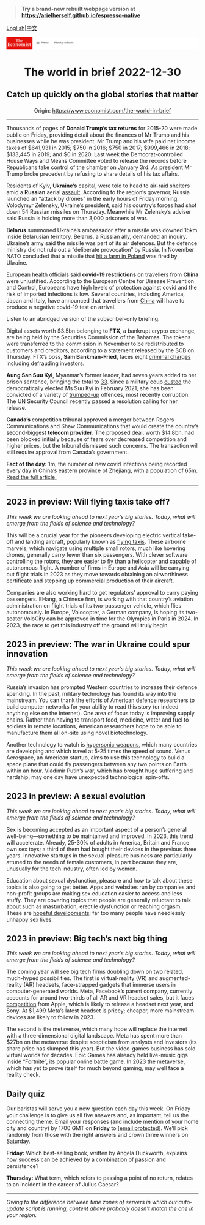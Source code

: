 > **Try a brand-new rebuilt webpage version at https://arielherself.github.io/espresso-native**

[English](https://github.com/arielherself/espresso/blob/main/README.md)|[中文](https://github-com.translate.goog/arielherself/espresso/blob/main/README.md?_x_tr_sl=en&_x_tr_tl=zh-CN&_x_tr_hl=zh-CN&_x_tr_pto=wapp)



![The Economist](menubar.png)

# <p align="center">The world in brief 2022-12-30</p>

## <p align="center">Catch up quickly on the global stories that matter</p>

<p align="center">Origin: <a href="https://www.economist.com/the-world-in-brief">https://www.economist.com/the-world-in-brief</a><hr>

Thousands of pages of <strong>Donald Trump’s tax returns</strong> for 2015-20 were made public on Friday, providing detail about the finances of Mr Trump and his businesses while he was president. Mr Trump and his wife paid net income taxes of $641,931 in 2015; $750 in 2016; $750 in 2017; $999,466 in 2018; $133,445 in 2019; and $0 in 2020. Last week the Democrat-controlled House Ways and Means Committee voted to release the records before Republicans take control of the chamber on January 3rd. As president Mr Trump broke precedent by refusing to share details of his tax affairs.

Residents of Kyiv, <strong>Ukraine’s</strong> capital, were told to head to air-raid shelters amid a <strong>Russian</strong> aerial [assault](https://www.economist.com/ukraine-crisis). According to the region’s governor, Russia launched an “attack by drones” in the early hours of Friday morning. Volodymyr Zelensky, Ukraine’s president, said his country’s forces had shot down 54 Russian missiles on Thursday. Meanwhile Mr Zelensky’s adviser said Russia is holding more than 3,000 prisoners of war.

<strong>Belarus</strong> summoned Ukraine’s ambassador after a missile was downed 15km inside Belarusian territory. Belarus, a Russian ally, demanded an inquiry. Ukraine’s army said the missile was part of its air defences. But the defence ministry did not rule out a “deliberate provocation” by Russia. In November NATO concluded that a missile that [hit a farm in Poland](https://www.economist.com/podcasts/2022/11/16/anything-exploding-on-nato-soil-during-a-war-is-a-big-deal-fears-rise-after-a-missile-lands-in-poland) was fired by Ukraine.

European health officials said <strong>covid-19 restrictions</strong> on travellers from <strong>China</strong> were unjustified. According to the European Centre for Disease Prevention and Control, Europeans have high levels of protection against covid and the risk of imported infections is low. Several countries, including America, Japan and Italy, have announced that travellers from [China](https://www.economist.com/china/2022/12/28/covid-19-is-tearing-through-china) will have to produce a negative covid-19 test on arrival.

Listen to an abridged version of the subscriber-only briefing.

Digital assets worth $3.5bn belonging to <strong>FTX</strong>, a bankrupt crypto exchange, are being held by the Securities Commission of the Bahamas. The tokens were transferred to the commission in November to be redistributed to customers and creditors, according to a statement released by the SCB on Thursday. FTX’s boss, <strong>Sam Bankman-Fried</strong>, faces eight [criminal charges](https://www.economist.com/finance-and-economics/2022/12/13/the-game-is-up-for-sam-bankman-fried) including defrauding investors.

<strong>Aung San Suu Kyi</strong>, Myanmar’s former leader, had seven years added to her prison sentence, bringing the total to [33](https://www.economist.com/asia/2021/12/11/myanmars-generals-want-aung-san-suu-kyi-locked-up-forever). Since a military coup [ousted](https://www.economist.com/asia/2021/02/01/aung-san-suu-kyi-is-arrested-as-myanmars-generals-seize-power) the democratically elected Ms Suu Kyi in February 2021, she has been convicted of a variety of [trumped-up](https://www.economist.com/asia/2021/12/11/myanmars-generals-want-aung-san-suu-kyi-locked-up-forever) offences, most recently corruption. The UN Security Council recently passed a resolution calling for her release.

<strong>Canada’s </strong>competition tribunal approved a merger between Rogers Communications and Shaw Communications that would create the country’s second-biggest <strong>telecom provider</strong>. The proposed deal, worth $14.8bn, had been blocked initially because of fears over decreased competition and higher prices, but the tribunal dismissed such concerns. The transaction will still require approval from Canada’s government.

<strong>Fact of the day:</strong> 1m, the number of new covid infections being recorded every day in China’s eastern province of Zhejiang, with a population of 65m. [Read the full article. ](https://www.economist.com/china/2022/12/28/covid-19-is-tearing-through-china)

----------

## 2023 in preview: Will flying taxis take off?

<em>This week we are looking ahead to next year’s big stories. Today, what will emerge from the fields of science and technology?</em>

This will be a crucial year for the pioneers developing electric vertical take-off and landing aircraft, popularly known as [flying taxis](https://www.economist.com/science-and-technology/2022/11/16/a-new-type-of-air-terminal-opens-for-flying-taxis). These airborne marvels, which navigate using multiple small rotors, much like hovering drones, generally carry fewer than six passengers. With clever software controlling the rotors, they are easier to fly than a helicopter and capable of autonomous flight. A number of firms in Europe and Asia will be carrying out flight trials in 2023 as they move towards obtaining an airworthiness certificate and stepping up commercial production of their aircraft. 

Companies are also working hard to get regulators’ approval to carry paying passengers. EHang, a Chinese firm, is working with that country’s aviation administration on flight trials of its two-passenger vehicle, which flies autonomously. In Europe, Volocopter, a German company, is hoping its two-seater VoloCity can be approved in time for the Olympics in Paris in 2024. In 2023, the race to get this industry off the ground will truly begin.

## 2023 in preview: The war in Ukraine could spur innovation

<em>This week we are looking ahead to next year’s big stories. Today, what will emerge from the fields of science and technology?</em>

Russia’s invasion has prompted Western countries to increase their defence spending. In the past, military technology has found its way into the mainstream. You can thank the efforts of American defence researchers to build computer networks for your ability to read this story (or indeed anything else on the internet). One area of focus today is improving supply chains. Rather than having to transport food, medicine, water and fuel to soldiers in remote locations, American researchers hope to be able to manufacture them all on-site using novel biotechnology. 

Another technology to watch is [hypersonic weapons](https://www.economist.com/the-economist-explains/2022/03/22/what-are-the-hypersonic-missiles-russia-says-it-used-in-ukraine), which many countries are developing and which travel at 5-25 times the speed of sound. Venus Aerospace, an American startup, aims to use this technology to build a space plane that could fly passengers between any two points on Earth within an hour. Vladimir Putin’s war, which has brought huge suffering and hardship, may one day have unexpected technological spin-offs.

## 2023 in preview: A sexual evolution

<em>This week we are looking ahead to next year’s big stories. Today, what will emerge from the fields of science and technology?</em>

Sex is becoming accepted as an important aspect of a person’s general well-being—something to be maintained and improved. In 2023, this trend will accelerate. Already, 25-30% of adults in America, Britain and France own sex toys; a third of them had bought their devices in the previous three years. Innovative startups in the sexual-pleasure business are particularly attuned to the needs of female customers, in part because they are, unusually for the tech industry, often led by women.

Education about sexual dysfunction, pleasure and how to talk about these topics is also going to get better. Apps and websites run by companies and non-profit groups are making sex education easier to access and less stuffy. They are covering topics that people are generally reluctant to talk about such as masturbation, erectile dysfunction or reaching orgasm. These are [hopeful developments](https://www.economist.com/leaders/2022/12/01/sexual-problems-can-wreck-lives-yet-remedies-are-often-simple): far too many people have needlessly unhappy sex lives. 

## 2023 in preview: Big tech’s next big thing

<em>This week we are looking ahead to next year’s big stories. Today, what will emerge from the fields of science and technology?</em>

The coming year will see big tech firms doubling down on two related, much-hyped possibilities. The first is virtual-reality (VR) and augmented-reality (AR) headsets, face-strapped gadgets that immerse users in computer-generated worlds. Meta, Facebook’s parent company, currently accounts for around two-thirds of all AR and VR headset sales, but it faces [competition](https://www.economist.com/business/2022/04/09/from-apple-to-google-big-tech-is-building-vr-and-ar-headsets) from Apple, which is likely to release a headset next year, and Sony. At $1,499 Meta’s latest headset is pricey; cheaper, more mainstream devices are likely to follow in 2023.

The second is the metaverse, which many hope will replace the internet with a three-dimensional digital landscape. Meta has spent more than $27bn on the metaverse despite scepticism from analysts and investors (its share price has slumped this year). But the video-games business has sold virtual worlds for decades. Epic Games has already held live-music gigs inside “Fortnite”, its popular online battle game. In 2023 the metaverse, which has yet to prove itself for much beyond gaming, may well face a reality check. 

## Daily quiz

Our baristas will serve you a new question each day this week. On Friday your challenge is to give us all five answers and, as important, tell us the connecting theme. Email your responses (and include mention of your home city and country) by 1700 GMT on <strong>Friday</strong> to [<span class="__cf_email__" data-cfemail="c899bda1b28dbbb8baadbbbba788adaba7a6a7a5a1bbbce6aba7a5">[email&#160;protected]</span>](https://mail.google.com/mail/?view=cm&amp;fs=1&amp;tf=1&amp;to=QuizEspresso@economist.com). We’ll pick randomly from those with the right answers and crown three winners on Saturday.

<strong>Friday:</strong> Which best-selling book, written by Angela Duckworth, explains how success can be achieved by a combination of passion and persistence?

<strong>Thursday:</strong> What term, which refers to passing a point of no return, relates to an incident in the career of Julius Caesar?

----------

*Owing to the difference between time zones of servers in which our auto-update script is running, content above probably doesn't match the one in your region.*
